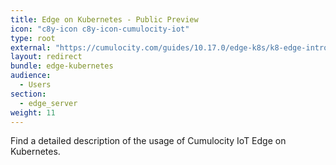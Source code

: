 ```yaml
---
title: Edge on Kubernetes - Public Preview
icon: "c8y-icon c8y-icon-cumulocity-iot"
type: root
external: "https://cumulocity.com/guides/10.17.0/edge-k8s/k8-edge-introduction/"
layout: redirect
bundle: edge-kubernetes
audience:
  - Users
section:
  - edge_server
weight: 11
---
```


Find a detailed description of the usage of Cumulocity IoT Edge on Kubernetes.
